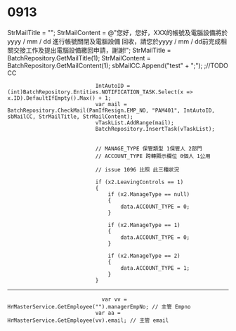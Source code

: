 # 0913

StrMailTitle = "";
                                StrMailContent = @"您好，您好，XXX的帳號及電腦設備將於yyyy / mm / dd 進行帳號關閉及電腦設備
                                回收，請您於yyyy / mm / dd前完成相關交接工作及提出電腦設備繳回申請，謝謝!";
                                StrMailTitle = BatchRepository.GetMailTitle(1);
                                StrMailContent = BatchRepository.GetMailContent(1);
                                sbMailCC.Append("test" + ";"); ;//TODO CC

                                IntAutoID = (int)BatchRepository.Entities.NOTIFICATION_TASK.Select(x => x.ID).DefaultIfEmpty().Max() + 1;
                                var mail = BatchRepository.CheckMail(PamIfResign.EMP_NO, "PAM401", IntAutoID, sbMailCC, StrMailTitle, StrMailContent);
                                vTaskList.AddRange(mail);
                                BatchRepository.InsertTask(vTaskList);


                                // MANAGE_TYPE 保管類型 1保管人 2部門
                                // ACCOUNT_TYPE 跨轉顯示欄位 0個人 1公用

                                // issue 1096 比照 此三種狀況

                                if (x2.LeavingControls == 1)
                                {
                                    if (x2.ManageType == null)
                                    {
                                        data.ACCOUNT_TYPE = 0;
                                    }

                                    if (x2.ManageType == 1)
                                    {
                                        data.ACCOUNT_TYPE = 0;
                                    }

                                    if (x2.ManageType == 2)
                                    {
                                        data.ACCOUNT_TYPE = 1;
                                    }
                                }



---

                                  var vv = HrMasterService.GetEmployee("").managerEmpNo; // 主管 Empno
                                var aa = HrMasterService.GetEmployee(vv).email; // 主管 email